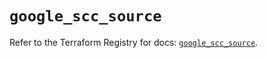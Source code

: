 # `google_scc_source`

Refer to the Terraform Registry for docs: [`google_scc_source`](https://registry.terraform.io/providers/hashicorp/google-beta/6.29.0/docs/resources/google_scc_source).

